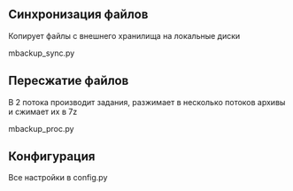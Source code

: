 ## Синхронизация файлов
Копирует файлы с внешнего хранилища на локальные диски

mbackup_sync.py
## Пересжатие файлов
В 2 потока производит задания, разжимает в несколько потоков архивы и сжимает их в 7z

mbackup_proc.py
## Конфигурация
Все настройки в config.py